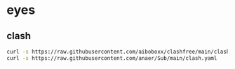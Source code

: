 # eyes

## clash

```bash
curl -s https://raw.githubusercontent.com/aiboboxx/clashfree/main/clash.yml
curl -s https://raw.githubusercontent.com/anaer/Sub/main/clash.yaml
```
